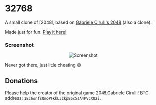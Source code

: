 # 32768
A small clone of [2048], based on [Gabriele Cirulli's 2048](git.io/2048) (also a clone).

Made just for fun. [Play it here!](http://gabrielecirulli.github.io/2048/)

### Screenshot

<p align="center">
  <img src="http://screencut.info/photos/17e2ac93d2bb912f087c7514a317a644/SC_112.jpg" alt="Screenshot"/>
</p>

Never got there, just little cheating :smile:


## Donations
Please help the creator of the original game 2048,Gabriele Cirulli!  BTC address: `1Ec6onfsQmoP9kkL3zkpB6c5sA4PVcXU2i`. 
